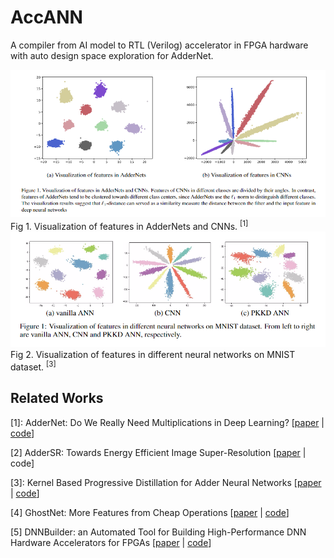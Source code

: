 # AccANN
A compiler from AI model to RTL (Verilog) accelerator in FPGA hardware with auto design space exploration for AdderNet.

<div align=center><img src="./img/figure/figure1.png"></div>
Fig 1. Visualization of features in AdderNets and CNNs. <sup>[1]</sup>
<br>
<div align=center><img src="./img/figure/figure2.png"></div>
Fig 2. Visualization of features in different neural networks on MNIST dataset. <sup>[3]</sup>

## Related Works

[1]: AdderNet: Do We Really Need Multiplications in Deep Learning? [[paper](https://arxiv.org/abs/1912.13200) | [code](https://github.com/huawei-noah/AdderNet)]

[2] AdderSR: Towards Energy Efficient Image Super-Resolution [[paper](https://arxiv.org/abs/2009.08891) | code]

[3]: Kernel Based Progressive Distillation for Adder Neural Networks [[paper](https://arxiv.org/abs/2009.13044) | [code]()]

[4] GhostNet: More Features from Cheap Operations [[paper](https://arxiv.org/abs/1911.11907) | [code](https://github.com/huawei-noah/ghostnet)]

[5] DNNBuilder: an Automated Tool for Building High-Performance DNN Hardware Accelerators for FPGAs [[paper](https://docs.wixstatic.com/ugd/c50250_77e06b7f02b44eacb76c05e8fbe01e08.pdf) | [code](https://github.com/IBM/AccDNN)]
